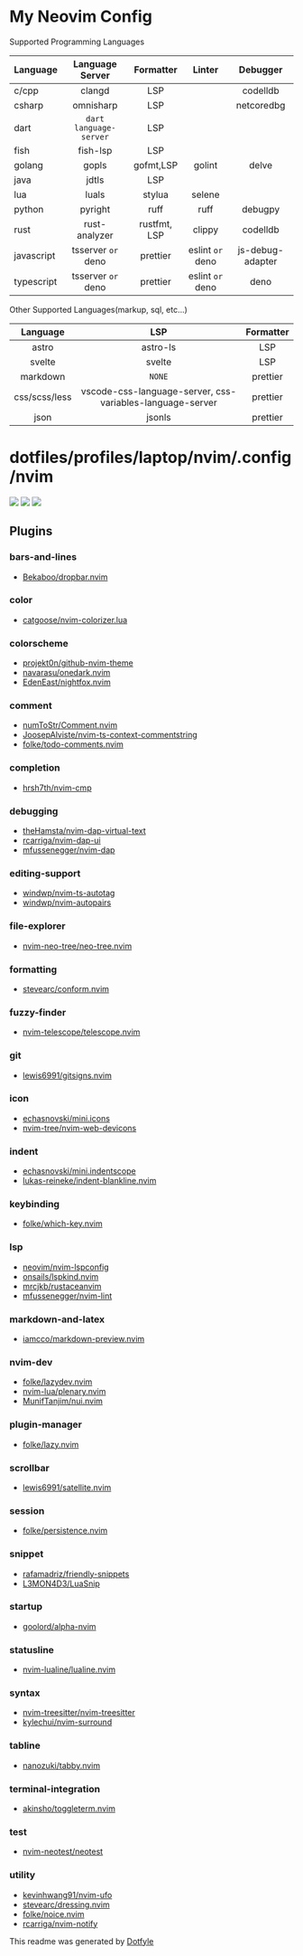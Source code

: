 # My Neovim Config

Supported Programming Languages

| Language   |    Language Server     |  Formatter   |      Linter      |     Debugger     |
| :--------- | :--------------------: | :----------: | :--------------: | :--------------: |
| c/cpp      |         clangd         |     LSP      |                  |     codelldb     |
| csharp     |       omnisharp        |     LSP      |                  |    netcoredbg    |
| dart       | `dart language-server` |     LSP      |                  |                  |
| fish       |        fish-lsp        |     LSP      |                  |                  |
| golang     |         gopls          |  gofmt,LSP   |      golint      |      delve       |
| java       |         jdtls          |     LSP      |                  |                  |
| lua        |         luals          |    stylua    |      selene      |                  |
| python     |        pyright         |     ruff     |       ruff       |     debugpy      |
| rust       |     rust-analyzer      | rustfmt, LSP |      clippy      |     codelldb     |
| javascript |   tsserver `or` deno   |   prettier   | eslint `or` deno | js-debug-adapter |
| typescript |   tsserver `or` deno   |   prettier   | eslint `or` deno |       deno       |

Other Supported Languages(markup, sql, etc...)

|   Language    |                            LSP                            | Formatter |
| :-----------: | :-------------------------------------------------------: | :-------: |
|     astro     |                         astro-ls                          |    LSP    |
|    svelte     |                          svelte                           |    LSP    |
|   markdown    |                          `NONE`                           | prettier  |
| css/scss/less | vscode-css-language-server, css-variables-language-server | prettier  |
|     json      |                          jsonls                           | prettier  |

# dotfiles/profiles/laptop/nvim/.config/nvim

<a href="https://dotfyle.com/rogue-87/dotfiles-profiles-laptop-nvim-config-nvim"><img src="https://dotfyle.com/rogue-87/dotfiles-profiles-laptop-nvim-config-nvim/badges/plugins?style=flat" /></a>
<a href="https://dotfyle.com/rogue-87/dotfiles-profiles-laptop-nvim-config-nvim"><img src="https://dotfyle.com/rogue-87/dotfiles-profiles-laptop-nvim-config-nvim/badges/leaderkey?style=flat" /></a>
<a href="https://dotfyle.com/rogue-87/dotfiles-profiles-laptop-nvim-config-nvim"><img src="https://dotfyle.com/rogue-87/dotfiles-profiles-laptop-nvim-config-nvim/badges/plugin-manager?style=flat" /></a>

## Plugins

### bars-and-lines

- [Bekaboo/dropbar.nvim](https://dotfyle.com/plugins/Bekaboo/dropbar.nvim)

### color

- [catgoose/nvim-colorizer.lua](https://dotfyle.com/plugins/catgoose/nvim-colorizer.lua)

### colorscheme

- [projekt0n/github-nvim-theme](https://dotfyle.com/plugins/projekt0n/github-nvim-theme)
- [navarasu/onedark.nvim](https://dotfyle.com/plugins/navarasu/onedark.nvim)
- [EdenEast/nightfox.nvim](https://dotfyle.com/plugins/EdenEast/nightfox.nvim)

### comment

- [numToStr/Comment.nvim](https://dotfyle.com/plugins/numToStr/Comment.nvim)
- [JoosepAlviste/nvim-ts-context-commentstring](https://dotfyle.com/plugins/JoosepAlviste/nvim-ts-context-commentstring)
- [folke/todo-comments.nvim](https://dotfyle.com/plugins/folke/todo-comments.nvim)

### completion

- [hrsh7th/nvim-cmp](https://dotfyle.com/plugins/hrsh7th/nvim-cmp)

### debugging

- [theHamsta/nvim-dap-virtual-text](https://dotfyle.com/plugins/theHamsta/nvim-dap-virtual-text)
- [rcarriga/nvim-dap-ui](https://dotfyle.com/plugins/rcarriga/nvim-dap-ui)
- [mfussenegger/nvim-dap](https://dotfyle.com/plugins/mfussenegger/nvim-dap)

### editing-support

- [windwp/nvim-ts-autotag](https://dotfyle.com/plugins/windwp/nvim-ts-autotag)
- [windwp/nvim-autopairs](https://dotfyle.com/plugins/windwp/nvim-autopairs)

### file-explorer

- [nvim-neo-tree/neo-tree.nvim](https://dotfyle.com/plugins/nvim-neo-tree/neo-tree.nvim)

### formatting

- [stevearc/conform.nvim](https://dotfyle.com/plugins/stevearc/conform.nvim)

### fuzzy-finder

- [nvim-telescope/telescope.nvim](https://dotfyle.com/plugins/nvim-telescope/telescope.nvim)

### git

- [lewis6991/gitsigns.nvim](https://dotfyle.com/plugins/lewis6991/gitsigns.nvim)

### icon

- [echasnovski/mini.icons](https://dotfyle.com/plugins/echasnovski/mini.icons)
- [nvim-tree/nvim-web-devicons](https://dotfyle.com/plugins/nvim-tree/nvim-web-devicons)

### indent

- [echasnovski/mini.indentscope](https://dotfyle.com/plugins/echasnovski/mini.indentscope)
- [lukas-reineke/indent-blankline.nvim](https://dotfyle.com/plugins/lukas-reineke/indent-blankline.nvim)

### keybinding

- [folke/which-key.nvim](https://dotfyle.com/plugins/folke/which-key.nvim)

### lsp

- [neovim/nvim-lspconfig](https://dotfyle.com/plugins/neovim/nvim-lspconfig)
- [onsails/lspkind.nvim](https://dotfyle.com/plugins/onsails/lspkind.nvim)
- [mrcjkb/rustaceanvim](https://dotfyle.com/plugins/mrcjkb/rustaceanvim)
- [mfussenegger/nvim-lint](https://dotfyle.com/plugins/mfussenegger/nvim-lint)

### markdown-and-latex

- [iamcco/markdown-preview.nvim](https://dotfyle.com/plugins/iamcco/markdown-preview.nvim)

### nvim-dev

- [folke/lazydev.nvim](https://dotfyle.com/plugins/folke/lazydev.nvim)
- [nvim-lua/plenary.nvim](https://dotfyle.com/plugins/nvim-lua/plenary.nvim)
- [MunifTanjim/nui.nvim](https://dotfyle.com/plugins/MunifTanjim/nui.nvim)

### plugin-manager

- [folke/lazy.nvim](https://dotfyle.com/plugins/folke/lazy.nvim)

### scrollbar

- [lewis6991/satellite.nvim](https://dotfyle.com/plugins/lewis6991/satellite.nvim)

### session

- [folke/persistence.nvim](https://dotfyle.com/plugins/folke/persistence.nvim)

### snippet

- [rafamadriz/friendly-snippets](https://dotfyle.com/plugins/rafamadriz/friendly-snippets)
- [L3MON4D3/LuaSnip](https://dotfyle.com/plugins/L3MON4D3/LuaSnip)

### startup

- [goolord/alpha-nvim](https://dotfyle.com/plugins/goolord/alpha-nvim)

### statusline

- [nvim-lualine/lualine.nvim](https://dotfyle.com/plugins/nvim-lualine/lualine.nvim)

### syntax

- [nvim-treesitter/nvim-treesitter](https://dotfyle.com/plugins/nvim-treesitter/nvim-treesitter)
- [kylechui/nvim-surround](https://dotfyle.com/plugins/kylechui/nvim-surround)

### tabline

- [nanozuki/tabby.nvim](https://dotfyle.com/plugins/nanozuki/tabby.nvim)

### terminal-integration

- [akinsho/toggleterm.nvim](https://dotfyle.com/plugins/akinsho/toggleterm.nvim)

### test

- [nvim-neotest/neotest](https://dotfyle.com/plugins/nvim-neotest/neotest)

### utility

- [kevinhwang91/nvim-ufo](https://dotfyle.com/plugins/kevinhwang91/nvim-ufo)
- [stevearc/dressing.nvim](https://dotfyle.com/plugins/stevearc/dressing.nvim)
- [folke/noice.nvim](https://dotfyle.com/plugins/folke/noice.nvim)
- [rcarriga/nvim-notify](https://dotfyle.com/plugins/rcarriga/nvim-notify)

This readme was generated by [Dotfyle](https://dotfyle.com)
